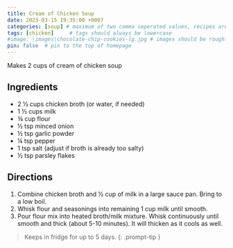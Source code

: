 ```yaml
---
title: Cream of Chicken Soup
date: 2023-03-15 19:35:00 +0007 
categories: [soup] # maximum of two comma seperated values, recipes are organized in folders based on the category
tags: [chicken]     # tags should always be lowercase
#image: \images\chocolate-chip-cookies-lg.jpg # images should be roughly 2:1 ratio
pin: false  # pin to the top of homepage
---
```


Makes 2 cups of cream of chicken soup

## Ingredients

* 2 &frac12; cups chicken broth (or water, if needed)
* 1 &frac12; cups milk
* &frac34; cup flour
* &frac12; tsp minced onion
* &frac12; tsp garlic powder
* &frac14; tsp pepper
* 1 tsp salt (adjust if broth is already too salty)
* &frac12; tsp parsley flakes

## Directions

1. Combine chicken broth and &frac12; cup of milk in a large sauce pan. Bring to a low boil.
2. Whisk flour and seasonings into remaining 1 cup milk until smooth.
3. Pour flour mix into heated broth/milk mixture. Whisk continuously until smooth and thick (about 5-10 minutes). It will thicken as it cools as well.



> Keeps in fridge for up to 5 days.
{: .prompt-tip }

